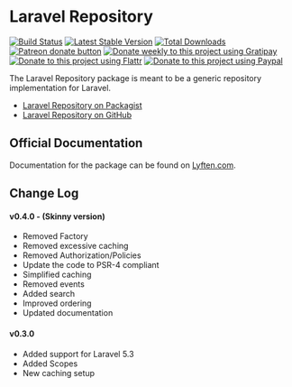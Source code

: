 # Laravel Repository

[![Build Status](https://travis-ci.org/Torann/laravel-repository.svg?branch=master)](https://travis-ci.org/Torann/laravel-repository)
[![Latest Stable Version](https://poser.pugx.org/torann/laravel-repository/v/stable.png)](https://packagist.org/packages/torann/laravel-repository)
[![Total Downloads](https://poser.pugx.org/torann/laravel-repository/downloads.png)](https://packagist.org/packages/torann/laravel-repository)
[![Patreon donate button](https://img.shields.io/badge/patreon-donate-yellow.svg)](https://www.patreon.com/torann)
[![Donate weekly to this project using Gratipay](https://img.shields.io/badge/gratipay-donate-yellow.svg)](https://gratipay.com/~torann)
[![Donate to this project using Flattr](https://img.shields.io/badge/flattr-donate-yellow.svg)](https://flattr.com/profile/torann)
[![Donate to this project using Paypal](https://img.shields.io/badge/Donate-PayPal-green.svg)](https://www.paypal.com/cgi-bin/webscr?cmd=_s-xclick&hosted_button_id=4CJA2A97NPYVU)

The Laravel Repository package is meant to be a generic repository implementation for Laravel.

- [Laravel Repository on Packagist](https://packagist.org/packages/torann/laravel-repository)
- [Laravel Repository on GitHub](https://github.com/torann/laravel-repository)

## Official Documentation

Documentation for the package can be found on [Lyften.com](http://lyften.com/projects/laravel-repository/).

## Change Log

#### v0.4.0 - (Skinny version)

- Removed Factory
- Removed excessive caching
- Removed Authorization/Policies
- Update the code to PSR-4 compliant
- Simplified caching
- Removed events
- Added search
- Improved ordering
- Updated documentation

#### v0.3.0

- Added support for Laravel 5.3
- Added Scopes
- New caching setup